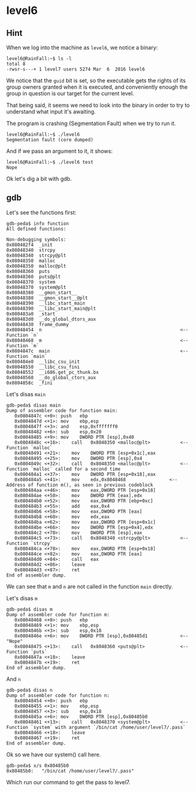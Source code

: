 # level6

## Hint

When we log into the machine as `level6`, we notice a binary:

```shell-session
level6@RainFall:~$ ls -l
total 8
-rwsr-s---+ 1 level7 users 5274 Mar  6  2016 level6
```

We notice that the `guid` bit is set, so the executable gets the rights of its group owners granted when it is executed, and conveniently enough the group in question is our target for the current level.

That being said, it seems we need to look into the binary in order to try to understand what input it's awaiting.

The program is crashing (Segmentation Fault) when we try to run it.

```shell-session
level6@RainFall:~$ ./level6
Segmentation fault (core dumped)
```

And if we pass an argument to it, it shows:

```shell-session
level6@RainFall:~$ ./level6 test
Nope
```

Ok let's dig a bit with gdb.

## gdb

Let's see the functions first:

```gdb
gdb-peda$ info function
All defined functions:

Non-debugging symbols:
0x080482f4  _init
0x08048340  strcpy
0x08048340  strcpy@plt
0x08048350  malloc
0x08048350  malloc@plt
0x08048360  puts
0x08048360  puts@plt
0x08048370  system
0x08048370  system@plt
0x08048380  __gmon_start__
0x08048380  __gmon_start__@plt
0x08048390  __libc_start_main
0x08048390  __libc_start_main@plt
0x080483a0  _start
0x080483d0  __do_global_dtors_aux
0x08048430  frame_dummy
0x08048454  n                                                   <-- Function `n`
0x08048468  m                                                   <-- Function `m`
0x0804847c  main                                                <-- Function `main`
0x080484e0  __libc_csu_init
0x08048550  __libc_csu_fini
0x08048552  __i686.get_pc_thunk.bx
0x08048560  __do_global_ctors_aux
0x0804858c  _fini
```

Let's disas `main`

```gdb
gdb-peda$ disas main
Dump of assembler code for function main:
   0x0804847c <+0>:	push   ebp
   0x0804847d <+1>:	mov    ebp,esp
   0x0804847f <+3>:	and    esp,0xfffffff0
   0x08048482 <+6>:	sub    esp,0x20
   0x08048485 <+9>:	mov    DWORD PTR [esp],0x40
   0x0804848c <+16>:	call   0x8048350 <malloc@plt>           <-- Function `malloc`
   0x08048491 <+21>:	mov    DWORD PTR [esp+0x1c],eax
   0x08048495 <+25>:	mov    DWORD PTR [esp],0x4
   0x0804849c <+32>:	call   0x8048350 <malloc@plt>           <-- Function `malloc` called for a second time
   0x080484a1 <+37>:	mov    DWORD PTR [esp+0x18],eax
   0x080484a5 <+41>:	mov    edx,0x8048468		        <-- Address of function m(), as seen in previous codeblock
   0x080484aa <+46>:	mov    eax,DWORD PTR [esp+0x18]
   0x080484ae <+50>:	mov    DWORD PTR [eax],edx
   0x080484b0 <+52>:	mov    eax,DWORD PTR [ebp+0xc]
   0x080484b3 <+55>:	add    eax,0x4
   0x080484b6 <+58>:	mov    eax,DWORD PTR [eax]
   0x080484b8 <+60>:	mov    edx,eax
   0x080484ba <+62>:	mov    eax,DWORD PTR [esp+0x1c]
   0x080484be <+66>:	mov    DWORD PTR [esp+0x4],edx
   0x080484c2 <+70>:	mov    DWORD PTR [esp],eax
   0x080484c5 <+73>:	call   0x8048340 <strcpy@plt>           <-- Function `strcpy`
   0x080484ca <+78>:	mov    eax,DWORD PTR [esp+0x18]
   0x080484ce <+82>:	mov    eax,DWORD PTR [eax]
   0x080484d0 <+84>:	call   eax
   0x080484d2 <+86>:	leave
   0x080484d3 <+87>:	ret
End of assembler dump.
```

We can see that `m` and `n` are not called in the function `main` directly.

Let's disas `m`

```gdb
gdb-peda$ disas m
Dump of assembler code for function m:
   0x08048468 <+0>:	push   ebp
   0x08048469 <+1>:	mov    ebp,esp
   0x0804846b <+3>:	sub    esp,0x18
   0x0804846e <+6>:	mov    DWORD PTR [esp],0x80485d1            <-- "Nope"
   0x08048475 <+13>:	call   0x8048360 <puts@plt>             <-- Function `puts`
   0x0804847a <+18>:	leave
   0x0804847b <+19>:	ret
End of assembler dump.
```

And `n`

```gdb
gdb-peda$ disas n
Dump of assembler code for function n:
   0x08048454 <+0>:	push   ebp
   0x08048455 <+1>:	mov    ebp,esp
   0x08048457 <+3>:	sub    esp,0x18
   0x0804845a <+6>:	mov    DWORD PTR [esp],0x80485b0
   0x08048461 <+13>:	call   0x8048370 <system@plt>           <-- Function `system` with argument `/bin/cat /home/user/level7/.pass`
   0x08048466 <+18>:	leave
   0x08048467 <+19>:	ret
End of assembler dump.
```

Ok so we have our system() call here.

```gdb
gdb-peda$ x/s 0x80485b0
0x80485b0:	 "/bin/cat /home/user/level7/.pass"
```

Which run our command to get the pass to level7.
